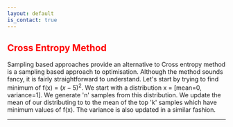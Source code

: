 ```yaml
---
layout: default
is_contact: true
---
```

##  <span style="color:red"> Cross Entropy Method </span>

Sampling based approaches provide an alternative to
Cross entropy method is a sampling based approach to optimisation. Although the method sounds fancy, it is fairly straightforward to understand. Let's start by trying to find minimum of f(x) =  $(x-5)^2$. We start with a distribution  x = [mean=0, variance=1]. We generate 'n' samples from this distribution. We update the mean of our distributing to to the mean of the top 'k' samples which have minimum values of f(x). The variance is also updated in a similar fashion. 

---
